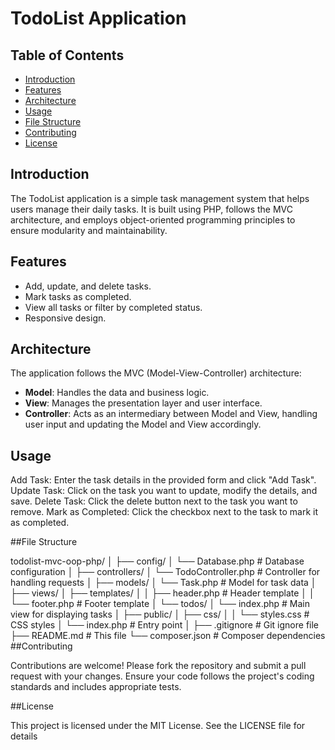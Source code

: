 # TodoList Application

## Table of Contents

- [Introduction](#introduction)
- [Features](#features)
- [Architecture](#architecture)
- [Usage](#usage)
- [File Structure](#file-structure)
- [Contributing](#contributing)
- [License](#license)

## Introduction

The TodoList application is a simple task management system that helps users manage their daily tasks. It is built using PHP, follows the MVC architecture, and employs object-oriented programming principles to ensure modularity and maintainability.

## Features

- Add, update, and delete tasks.
- Mark tasks as completed.
- View all tasks or filter by completed status.
- Responsive design.

## Architecture

The application follows the MVC (Model-View-Controller) architecture:

- **Model**: Handles the data and business logic.
- **View**: Manages the presentation layer and user interface.
- **Controller**: Acts as an intermediary between Model and View, handling user input and updating the Model and View accordingly.
## Usage
Add Task: Enter the task details in the provided form and click "Add Task".
Update Task: Click on the task you want to update, modify the details, and save.
Delete Task: Click the delete button next to the task you want to remove.
Mark as Completed: Click the checkbox next to the task to mark it as completed.

##File Structure

todolist-mvc-oop-php/
│
├── config/
│   └── Database.php        # Database configuration
│
├── controllers/
│   └── TodoController.php  # Controller for handling requests
│
├── models/
│   └── Task.php            # Model for task data
│
├── views/
│   ├── templates/
│   │   ├── header.php      # Header template
│   │   └── footer.php      # Footer template
│   └── todos/
│       └── index.php       # Main view for displaying tasks
│
├── public/
│   ├── css/
│   │   └── styles.css      # CSS styles
│   └── index.php           # Entry point
│
├── .gitignore              # Git ignore file
├── README.md               # This file
└── composer.json           # Composer dependencies
##Contributing

Contributions are welcome! Please fork the repository and submit a pull request with your changes. Ensure your code follows the project's coding standards and includes appropriate tests.

##License

This project is licensed under the MIT License. See the LICENSE file for details
